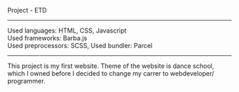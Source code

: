 Project - ETD

---

Used languages: HTML, CSS, Javascript  
Used frameworks: Barba.js  
Used preprocessors: SCSS,
Used bundler: Parcel

---

This project is my first website.
Theme of the website is dance school, which I owned before I decided to change my carrer to webdeveloper/ programmer.
